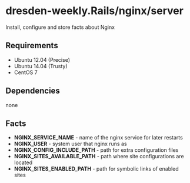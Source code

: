 dresden-weekly.Rails/nginx/server
=======================

Install, configure and store facts about Nginx

Requirements
------------

* Ubuntu 12.04 (Precise)
* Ubuntu 14.04 (Trusty)
* CentOS 7

Dependencies
------------

none

Facts
-----

* **NGINX_SERVICE_NAME** - name of the nginx service for later restarts
* **NGINX_USER** - system user that nginx runs as
* **NGINX_CONFIG_INCLUDE_PATH** - path for extra configuration files
* **NGINX_SITES_AVAILABLE_PATH** - path where site configurations are located
* **NGINX_SITES_ENABLED_PATH** - path for symbolic links of enabled sites
